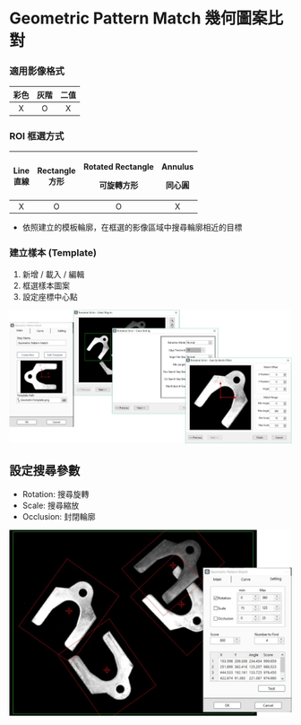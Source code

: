 # Geometric Pattern Match 幾何圖案比對

### 適用影像格式

| 彩色 | 灰階 | 二值 |
| :---: | :---: | :---: |
| X | O | X |

### ROI 框選方式

<table>
  <thead>
    <tr>
      <th style="text-align:center">Line
        <br />&#x76F4;&#x7DDA;</th>
      <th style="text-align:center">Rectangle
        <br />&#x65B9;&#x5F62;</th>
      <th style="text-align:center">
        <p>Rotated Rectangle</p>
        <p>&#x53EF;&#x65CB;&#x8F49;&#x65B9;&#x5F62;</p>
      </th>
      <th style="text-align:center">
        <p>Annulus</p>
        <p>&#x540C;&#x5FC3;&#x5713;</p>
      </th>
    </tr>
  </thead>
  <tbody>
    <tr>
      <td style="text-align:center">X</td>
      <td style="text-align:center">O</td>
      <td style="text-align:center">O</td>
      <td style="text-align:center">X</td>
    </tr>
  </tbody>
</table>

* 依照建立的模板輪廓，在框選的影像區域中搜尋輪廓相近的目標

### 建立樣本 \(Template\)

1. 新增 / 載入 / 編輯
2. 框選樣本圖案
3. 設定座標中心點

![](../../../.gitbook/assets/tu-pian-22.png)

## 設定搜尋參數

* Rotation: 搜尋旋轉
* Scale: 搜尋縮放
* Occlusion: 封閉輪廓

![](../../../.gitbook/assets/tu-pian-21.png)

